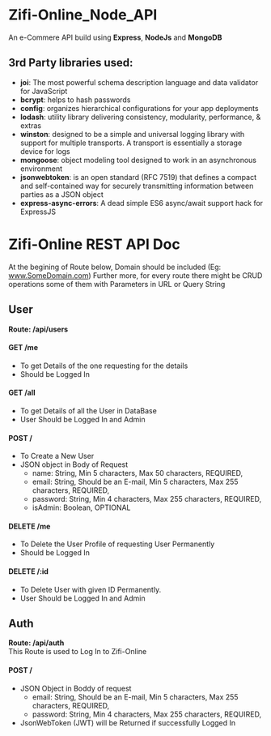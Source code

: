 # Zifi-Online_Node_API
An e-Commere API build using **Express**, **NodeJs** and **MongoDB**

## 3rd Party libraries used:
- **joi**:   The most powerful schema description language and data validator for JavaScript
- **bcrypt**:   helps to hash passwords
- **config**:   organizes hierarchical configurations for your app deployments
- **lodash**:   utility library delivering consistency, modularity, performance, & extras
- **winston**:   designed to be a simple and universal logging library with support for multiple transports. A transport is essentially a storage device for logs
- **mongoose**:  object modeling tool designed to work in an asynchronous environment
- **jsonwebtoken**:   is an open standard (RFC 7519) that defines a compact and self-contained way for securely transmitting information between parties as a JSON object
- **express-async-errors**:   A dead simple ES6 async/await support hack for ExpressJS



# Zifi-Online REST API Doc
At the begining of Route below, Domain should be included (Eg: www.SomeDomain.com)
Further more, for every route there might be CRUD operations some of them with Parameters in URL or Query String


## User
**Route:  /api/users**

#### GET /me
- To get Details of the one requesting for the details
- Should be Logged In

#### GET /all
- To get Details of all the User in DataBase
- User Should be Logged In and Admin

#### POST / 
- To Create a New User
- JSON object in Body of Request
  - name:      String, Min 5 characters, Max 50 characters, REQUIRED,
  - email:     String, Should be an E-mail, Min 5 characters, Max 255 characters, REQUIRED,
  - password:  String, Min 4 characters, Max 255 characters, REQUIRED,
  - isAdmin:   Boolean, OPTIONAL

#### DELETE /me
- To Delete the User Profile of requesting User Permanently
- Should be Logged In

#### DELETE /:id 
- To Delete User with given ID Permanently.
- User Should be Logged In and Admin


## Auth
**Route:  /api/auth**  
This Route is used to Log In to Zifi-Online

#### POST /
- JSON Object in Boddy of request
  - email:     String, Should be an E-mail, Min 5 characters, Max 255 characters, REQUIRED,
  - password:  String, Min 4 characters, Max 255 characters, REQUIRED,
- JsonWebToken (JWT) will be Returned if successfully Logged In







